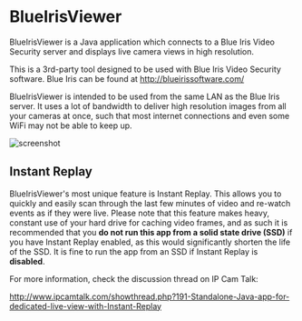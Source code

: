 # BlueIrisViewer

BlueIrisViewer is a Java application which connects to a Blue Iris Video Security server and displays live camera views in high resolution.

This is a 3rd-party tool designed to be used with Blue Iris Video Security software.  Blue Iris can be found at http://blueirissoftware.com/

BlueIrisViewer is intended to be used from the same LAN as the Blue Iris server.  It uses a lot of bandwidth to deliver high resolution images from all your cameras at once, such that most internet connections and even some WiFi may not be able to keep up.

![screenshot](http://i.imgur.com/ADaeMgXm.jpg)

## Instant Replay

BlueIrisViewer's most unique feature is Instant Replay.  This allows you to quickly and easily scan through the last few minutes of video and re-watch events as if they were live. Please note that this feature makes heavy, constant use of your hard drive for caching video frames, and as such it is recommended that you **do not run this app from a solid state drive (SSD)** if you have Instant Replay enabled, as this would significantly shorten the life of the SSD. It is fine to run the app from an SSD if Instant Replay is **disabled**.

For more information, check the discussion thread on IP Cam Talk:

http://www.ipcamtalk.com/showthread.php?191-Standalone-Java-app-for-dedicated-live-view-with-Instant-Replay

